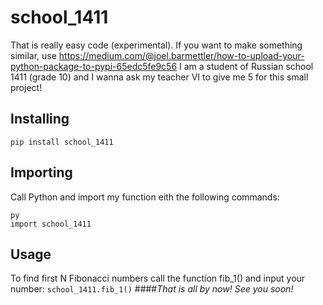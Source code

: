 # school_1411
That is really easy code (experimental). If you want to make something similar, use https://medium.com/@joel.barmettler/how-to-upload-your-python-package-to-pypi-65edc5fe9c56 I am a student of Russian school 1411 (grade 10) and I wanna ask my teacher VI to give me 5 for this small project!
 ## Installing
    pip install school_1411
 ## Importing
  Call Python and import my function eith the following commands: 
  ```
  py
  import school_1411
  ```
## Usage
  To find first N Fibonacci numbers call the function fib_1() and input your number:
    `school_1411.fib_1()`
    ####*_That is all by now! See you soon!_*
